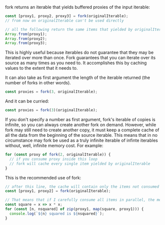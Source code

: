 fork returns an iterable that yields buffered proxies of the input iterable:

```js
const [proxy1, proxy2, proxy3] = fork(originalIterable);
// from now on originalIterable can't be used directly

// all the following return the same items that yielded by originalIterable
Array.from(proxy1);
Array.from(proxy2);
Array.from(proxy3);
```

This is highly useful because iterables do not guarantee that they may be iterated over more than once. Fork guarantees that you can iterate over its source as many times as you need to. It accomplishes this by caching values to the extent that it needs to.

It can also take as first argument the length of the iterable returned (the number of forks in other words).

```js
const proxies = fork(3, originalIterable);
```

And it can be curried:

```js
const proxies = fork(3)(originalIterable);
```

If you don't specify a number as first argument, fork's iterable of copies is infinite, so you can always create another fork on demand. However, while fork may still need to create another copy, it must keep a complete cache of all the data from the beginning of the source iterable. This means that in no circumstance may fork be used as a truly infinite iterable of infinte iterables without, well, infinite memory cost. For example:

```js
for (const proxy of fork(2, originalIterable)) {
  // if you consume proxy inside this loop
  // fork will cache every single item yielded by originalIterable
}
```

This is the recommended use of fork:

```js
// after this line, the cache will contain only the items not consumed by all iterables
const [proxy1, proxy2] = fork(originalIterable);

// That means that if I carefully consume all items in parallel, the memory cost will be minimal
const square = x => x * x;
for (const [n, nsquared] of zip(proxy1, map(square, proxy1))) {
  console.log(`${n} squared is ${nsquared}`);
}
```
